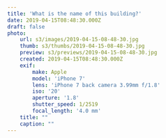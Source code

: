 ```yaml
---
title: 'What is the name of this building?'
date: 2019-04-15T08:48:30.000Z
draft: false
photo:
    url: s3/images/2019-04-15-08-48-30.jpg
    thumb: s3/thumbs/2019-04-15-08-48-30.jpg
    preview: s3/previews/2019-04-15-08-48-30.jpg
    created: 2019-04-15T08:48:30.000Z
    exif:
        make: Apple
        model: 'iPhone 7'
        lens: 'iPhone 7 back camera 3.99mm f/1.8'
        iso: '20'
        aperture: '1.8'
        shutter_speed: 1/2519
        focal_length: '4.0 mm'
    title: ""
    caption: ""
---
```


